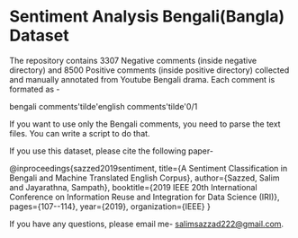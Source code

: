 # Sentiment Analysis Bengali(Bangla) Dataset

The repository contains 3307 Negative comments (inside negative directory) and 8500 Positive comments (inside positive directory) collected and manually annotated from Youtube Bengali drama. Each comment is formated as -


  bengali comments'tilde'english comments'tilde'0/1
  
If you want to use only the Bengali comments, you need to parse the text files. You can write a script to do that.


If you use this dataset, please cite the following paper- 

@inproceedings{sazzed2019sentiment,
  title={A Sentiment Classification in Bengali and Machine Translated English Corpus},
  author={Sazzed, Salim and Jayarathna, Sampath},
  booktitle={2019 IEEE 20th International Conference on Information Reuse and Integration for Data Science (IRI)},
  pages={107--114},
  year={2019},
  organization={IEEE}
}

If you have any questions, please email me- salimsazzad222@gmail.com.
